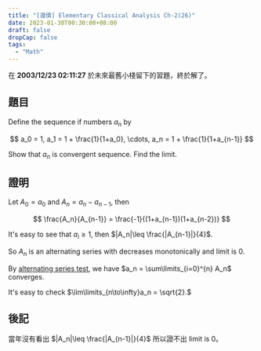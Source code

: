 ```yaml
---
title: "[還債] Elementary Classical Analysis Ch-2(26)"
date: 2023-01-30T00:30:00+08:00
draft: false
dropCap: false
tags:
  - "Math"
---
```


在 **2003/12/23 02:11:27** 於未來最舊小棧留下的習題，終於解了。

## 題目

Define the sequence if numbers $a_n$ by 

$$
a_0 = 1, a_1 = 1 + \frac{1}{1+a_0}, \cdots, a_n = 1 + \frac{1}{1+a_{n-1}}
$$

Show that $a_n$ is convergent sequence. Find the limit.

## 證明

Let $A_0 = a_0$ and $A_n= a_n - a_{n-1}$, then 

$$
\frac{A_n}{A_{n-1}} = \frac{-1}{(1+a_{n-1})(1+a_{n-2})}
$$

It's easy to see that $a_i\geq 1$, then $|A_n|\leq \frac{|A_{n-1}|}{4}$.

So $A_n$ is an alternating series with decreases monotonically and limit is 0.

By [alternating series test](https://en.wikipedia.org/wiki/Alternating_series_test), we have $a_n = \sum\limits_{i=0}^{n} A_n$ converges.

It's easy to check $\lim\limits_{n\to\infty}a_n = \sqrt{2}.$

## 後記

當年沒有看出 $|A_n|\leq \frac{|A_{n-1}|}{4}$ 所以證不出 limit is 0。